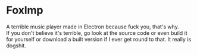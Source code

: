 # Foxlmp
 A terrible music player made in Electron because fuck you, that's why.  
If you don't believe it's terrible, go look at the source code or even build it for yourself or download a built version if I ever get round to that. It really is dogshit.   
